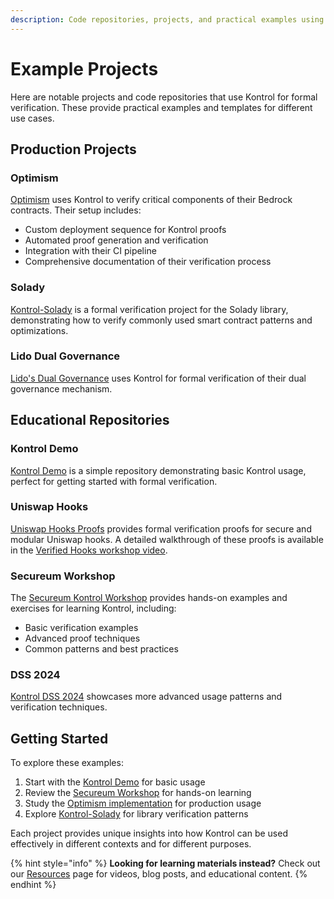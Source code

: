 ```yaml
---
description: Code repositories, projects, and practical examples using Kontrol
---
```


# Example Projects

Here are notable projects and code repositories that use Kontrol for formal verification. These provide practical examples and templates for different use cases.

## Production Projects

### Optimism
[Optimism](https://github.com/ethereum-optimism/optimism/tree/c38ce096def52e4acdaecb7ffd2d396f464693dd/packages/contracts-bedrock/test/kontrol) uses Kontrol to verify critical components of their Bedrock contracts. Their setup includes:
- Custom deployment sequence for Kontrol proofs
- Automated proof generation and verification
- Integration with their CI pipeline
- Comprehensive documentation of their verification process

### Solady
[Kontrol-Solady](https://github.com/runtimeverification/kontrol-solady) is a formal verification project for the Solady library, demonstrating how to verify commonly used smart contract patterns and optimizations.

### Lido Dual Governance
[Lido's Dual Governance](https://github.com/lidofinance/dual-governance/tree/tests/kontrol-formal-verification/test/kontrol) uses Kontrol for formal verification of their dual governance mechanism.

## Educational Repositories

### Kontrol Demo
[Kontrol Demo](https://github.com/runtimeverification/kontrol-demo) is a simple repository demonstrating basic Kontrol usage, perfect for getting started with formal verification.

### Uniswap Hooks
[Uniswap Hooks Proofs](https://github.com/runtimeverification/uniswap-hooks) provides formal verification proofs for secure and modular Uniswap hooks. A detailed walkthrough of these proofs is available in the [Verified Hooks workshop video](https://www.youtube.com/watch?v=ubOfMnk0HZ0).

### Secureum Workshop
The [Secureum Kontrol Workshop](https://github.com/runtimeverification/secureum-kontrol) provides hands-on examples and exercises for learning Kontrol, including:
- Basic verification examples
- Advanced proof techniques
- Common patterns and best practices

### DSS 2024
[Kontrol DSS 2024](https://github.com/runtimeverification/kontrol-dss-2024) showcases more advanced usage patterns and verification techniques.

## Getting Started

To explore these examples:

1. Start with the [Kontrol Demo](https://github.com/runtimeverification/kontrol-demo) for basic usage
2. Review the [Secureum Workshop](https://github.com/runtimeverification/secureum-kontrol) for hands-on learning
3. Study the [Optimism implementation](https://github.com/ethereum-optimism/optimism/tree/c38ce096def52e4acdaecb7ffd2d396f464693dd/packages/contracts-bedrock/test/kontrol) for production usage
4. Explore [Kontrol-Solady](https://github.com/runtimeverification/kontrol-solady) for library verification patterns

Each project provides unique insights into how Kontrol can be used effectively in different contexts and for different purposes.

{% hint style="info" %}
**Looking for learning materials instead?** Check out our [Resources](resources.md) page for videos, blog posts, and educational content.
{% endhint %} 